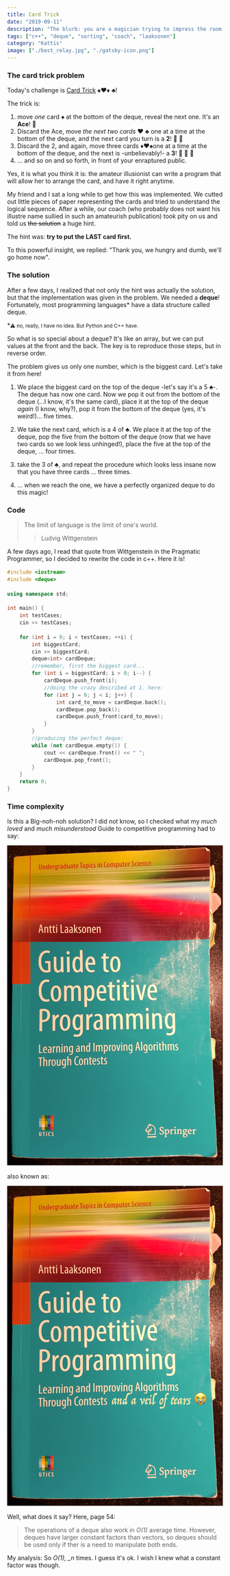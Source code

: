 ```yaml
---
title: Card Trick
date: "2019-09-11"
description: "The blurb: you are a magician trying to impress the room with this amazing card trick. But also program it. Help!"
tags: ["c++", "deque", "sorting", "coach", "laaksonen"]
category: "Kattis"
image: ["./best_relay.jpg", "./gatsby-icon.png"]
---
```


### The card trick problem

Today's challenge is [Card Trick](https://open.kattis.com/problems/cardtrick2) :spades::hearts::diamonds: :clubs:!

The trick is:

1. move _one_ card :spades: at the bottom of the deque, reveal the next one. It's an **Ace**! :clap:
2. Discard the Ace, move _the next two cards_ :hearts: :clubs: one at a time at the bottom of the deque, and the next card you turn is a **2**! :clap: :clap:
3. Discard the 2, and again, move three cards :diamonds::hearts::spades:one at a time at the bottom of the deque, and the next is -unbelievably!- a **3**! :clap: :clap: :clap:
4. ... and so on and so forth, in front of your enraptured public.

Yes, it is what you think it is: the amateur illusionist can write a program that will allow her to arrange the card, and have it right anytime.

My friend and I sat a long while to get how this was implemented. We cutted out little pieces of paper representing the cards and tried to understand the logical sequence. After a while, our coach (who probably does not want his illustre name sullied in such an amateurish publication) took pity on us and told us ~~the solution~~ a huge hint.

The hint was: **try to put the LAST card first.**

To this powerful insight, we replied: "Thank you, we hungry and dumb, we'll go home now".

### The solution

After a few days, I realized that not only the hint was actually the solution, but that the implementation was given in the problem. We needed a **deque**! Fortunately, most programming languages\* have a data structure called deque.

\*<small>⚠️ no, really, I have no idea. But Python and C++ have. </small>

So what is so special about a deque? It's like an array, but we can put values at the front and the back. The key is to reproduce those steps, but in reverse order.

The problem gives us only one number, which is the biggest card. Let's take it from here!

1. We place the biggest card on the top of the deque -let's say it's a 5 :clubs:-. The deque has now one card. Now we pop it out from the bottom of the deque (...I know, it's the same card), place it at the top of the deque _again_ (I know, why?), pop it from the bottom of the deque (yes, it's weird!)... five times.

2. We take the next card, which is a 4 of :clubs:. We place it at the top of the deque, pop the five from the bottom of the deque (now that we have two cards so we look less unhinged!), place the five at the top of the deque, ... four times.

3. take the 3 of :clubs:, and repeat the procedure which looks less insane now that you have three cards ... three times.

4. ... when we reach the one, we have a perfectly organized deque to do this magic!

### Code

> The limit of language is the limit of one's world.
>
> > Ludvig Wittgenstein

A few days ago, I read that quote from Wittgenstein in the Pragmatic Programmer, so I decided to rewrite the code in c++. Here it is!

```c++
#include <iostream>
#include <deque>

using namespace std;

int main() {
    int testCases;
    cin >> testCases;

    for (int i = 0; i < testCases; ++i) {
        int biggestCard;
        cin >> biggestCard;
        deque<int> cardDeque;
        //remember, first the biggest card...
        for (int i = biggestCard; i > 0; i--) {
            cardDeque.push_front(i);
            //doing the crazy described at 1. here:
            for (int j = 0; j < i; j++) {
                int card_to_move = cardDeque.back();
                cardDeque.pop_back();
                cardDeque.push_front(card_to_move);
            }
        }
        //producing the perfect deque:
        while (not cardDeque.empty()) {
            cout << cardDeque.front() << " ";
            cardDeque.pop_front();
        }
    }
    return 0;
}
```

### Time complexity

Is this a Big-noh-noh solution? I did not know, so I checked what my _much loved_ and _much misunderstood_ Guide to competitive programming had to say:

![Guide to competitive programming](book.jpg "Guide to Competitive Programming by Antti laaksonen")

also known as:

![Guide to competitive programming](book2.jpg "And how I feel about this much loved classic.")

Well, what does it say? Here, page 54:

> The operations of a deque also work in _O(1)_ average time. However, deques have larger constant factors than vectors, so deques should be used only if ther is a need to manipulate both ends.

My analysis: So _O(1), \_n_ times. I guess it's ok. I wish I knew what a constant factor was though.
